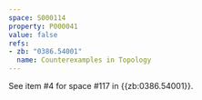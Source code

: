 ```yaml
---
space: S000114
property: P000041
value: false
refs:
- zb: "0386.54001"
  name: Counterexamples in Topology
---
```


See item #4 for space #117 in {{zb:0386.54001}}.
